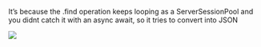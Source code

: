 

It’s because the .find operation keeps looping as a ServerSessionPool and you didnt catch it with an async await, so it tries to convert into JSON


![](PYXy3FJ.png)
